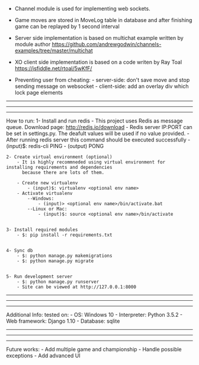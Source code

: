 
- Channel module is used for implementing web sockets.
- Game moves are stored in MoveLog table in database and after finishing game can be replayed by 1 second interval

- Server side implementation is based on multichat example written by module author
    https://github.com/andrewgodwin/channels-examples/tree/master/multichat

- XO client side implementation is based on a code writen by Ray Toal
    https://jsfiddle.net/rtoal/5wKfF/

- Preventing user from cheating:
        - server-side: don't save move and stop sending message on websocket
        - client-side: add an overlay div which lock page elements

--------------------------------------------------------
--------------------------------------------------------
--------------------------------------------------------

How to run:
    1- Install and run redis
        - This project uses Redis as message queue. Download page: http://redis.io/download
        - Redis server IP:PORT can be set in settings.py. The deafult values will be used if no value provided.
        - After running redis server this command should be executed successfully
            - (input)$: redis-cli PING
            - (output)  PONG


    2- Create virtual environment (optional)
        - It is highly recommneded using virtual environment for installing requirements and dependencies
          because there are lots of them.

        - Create new virtualenv
            - (input)$: virtualenv <optional env name>
        - Activate virtualenv
            --Windows:
                - (input)> <optional env name>/bin/activate.bat
            --Linux or Mac:
                - (input)$: source <optional env name>/bin/activate


    3- Install required modules
        - $: pip install -r requirements.txt


    4- Sync db
        - $: python manage.py makemigrations
        - $: python manage.py migrate


    5- Run development server
        - $: python manage.py runserver
        - Site can be viewed at http://127.0.0.1:8000


--------------------------------------------------------
--------------------------------------------------------
--------------------------------------------------------


Additional Info:
	tested on:
		- OS: Windows 10
		- Interpreter: Python 3.5.2
		- Web framework: Django 1.10
		- Database: sqlite

--------------------------------------------------------
--------------------------------------------------------
--------------------------------------------------------

Future works:
	- Add multiple game and championship
	- Handle possible exceptions
	- Add advanced UI
